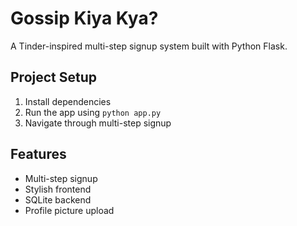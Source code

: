 # Gossip Kiya Kya?

A Tinder-inspired multi-step signup system built with Python Flask.

## Project Setup
1. Install dependencies
2. Run the app using `python app.py`
3. Navigate through multi-step signup

## Features
- Multi-step signup
- Stylish frontend
- SQLite backend
- Profile picture upload